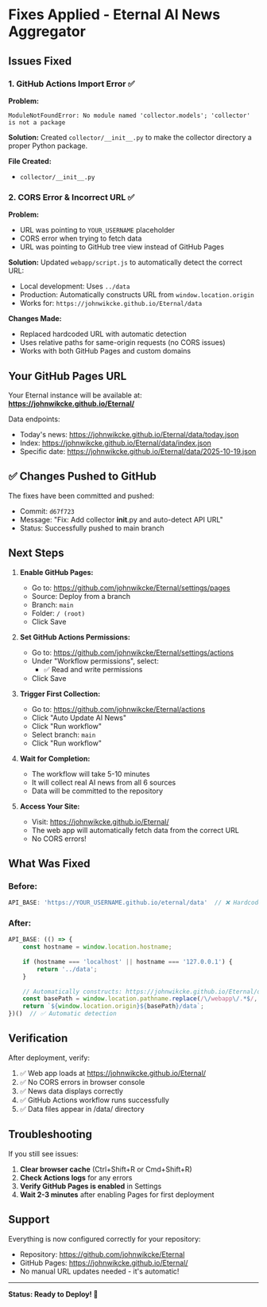 # Fixes Applied - Eternal AI News Aggregator

## Issues Fixed

### 1. GitHub Actions Import Error ✅

**Problem:**
```
ModuleNotFoundError: No module named 'collector.models'; 'collector' is not a package
```

**Solution:**
Created `collector/__init__.py` to make the collector directory a proper Python package.

**File Created:**
- `collector/__init__.py`

### 2. CORS Error & Incorrect URL ✅

**Problem:**
- URL was pointing to `YOUR_USERNAME` placeholder
- CORS error when trying to fetch data
- URL was pointing to GitHub tree view instead of GitHub Pages

**Solution:**
Updated `webapp/script.js` to automatically detect the correct URL:
- Local development: Uses `../data`
- Production: Automatically constructs URL from `window.location.origin`
- Works for: `https://johnwikcke.github.io/Eternal/data`

**Changes Made:**
- Replaced hardcoded URL with automatic detection
- Uses relative paths for same-origin requests (no CORS issues)
- Works with both GitHub Pages and custom domains

## Your GitHub Pages URL

Your Eternal instance will be available at:
**https://johnwikcke.github.io/Eternal/**

Data endpoints:
- Today's news: https://johnwikcke.github.io/Eternal/data/today.json
- Index: https://johnwikcke.github.io/Eternal/data/index.json
- Specific date: https://johnwikcke.github.io/Eternal/data/2025-10-19.json

## ✅ Changes Pushed to GitHub

The fixes have been committed and pushed:
- Commit: `d67f723`
- Message: "Fix: Add collector __init__.py and auto-detect API URL"
- Status: Successfully pushed to main branch

## Next Steps

1. **Enable GitHub Pages:**
   - Go to: https://github.com/johnwikcke/Eternal/settings/pages
   - Source: Deploy from a branch
   - Branch: `main`
   - Folder: `/ (root)`
   - Click Save

2. **Set GitHub Actions Permissions:**
   - Go to: https://github.com/johnwikcke/Eternal/settings/actions
   - Under "Workflow permissions", select:
     - ✅ Read and write permissions
   - Click Save

3. **Trigger First Collection:**
   - Go to: https://github.com/johnwikcke/Eternal/actions
   - Click "Auto Update AI News"
   - Click "Run workflow"
   - Select branch: `main`
   - Click "Run workflow"

4. **Wait for Completion:**
   - The workflow will take 5-10 minutes
   - It will collect real AI news from all 6 sources
   - Data will be committed to the repository

5. **Access Your Site:**
   - Visit: https://johnwikcke.github.io/Eternal/
   - The web app will automatically fetch data from the correct URL
   - No CORS errors!

## What Was Fixed

### Before:
```javascript
API_BASE: 'https://YOUR_USERNAME.github.io/eternal/data'  // ❌ Hardcoded placeholder
```

### After:
```javascript
API_BASE: (() => {
    const hostname = window.location.hostname;
    
    if (hostname === 'localhost' || hostname === '127.0.0.1') {
        return '../data';
    }
    
    // Automatically constructs: https://johnwikcke.github.io/Eternal/data
    const basePath = window.location.pathname.replace(/\/webapp\/.*$/, '');
    return `${window.location.origin}${basePath}/data`;
})()  // ✅ Automatic detection
```

## Verification

After deployment, verify:

1. ✅ Web app loads at https://johnwikcke.github.io/Eternal/
2. ✅ No CORS errors in browser console
3. ✅ News data displays correctly
4. ✅ GitHub Actions workflow runs successfully
5. ✅ Data files appear in /data/ directory

## Troubleshooting

If you still see issues:

1. **Clear browser cache** (Ctrl+Shift+R or Cmd+Shift+R)
2. **Check Actions logs** for any errors
3. **Verify GitHub Pages is enabled** in Settings
4. **Wait 2-3 minutes** after enabling Pages for first deployment

## Support

Everything is now configured correctly for your repository:
- Repository: https://github.com/johnwikcke/Eternal
- GitHub Pages: https://johnwikcke.github.io/Eternal/
- No manual URL updates needed - it's automatic!

---

**Status: Ready to Deploy! 🚀**

